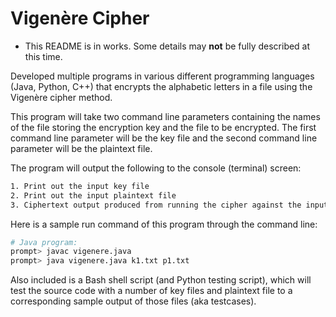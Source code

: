 # Vigenère Cipher

- This README is in works. Some details may **not** be fully described at this time.

Developed multiple programs in various different programming languages (Java, Python, C++) that encrypts the alphabetic letters in a file using the Vigenère cipher method.

This program will take two command line parameters containing the names of the file storing the encryption key and the file to be encrypted. The first command line parameter will be the key file and the second command line parameter will be the plaintext file.

The program will output the following to the console (terminal) screen:
```txt
1. Print out the input key file
2. Print out the input plaintext file
3. Ciphertext output produced from running the cipher against the input plaintext file
```

Here is a sample run command of this program through the command line:
```bash
# Java program:
prompt> javac vigenere.java
prompt> java vigenere.java k1.txt p1.txt
```

Also included is a Bash shell script (and Python testing script), which will test the source code with a number of key files and plaintext file to a corresponding sample output of those files (aka testcases).
